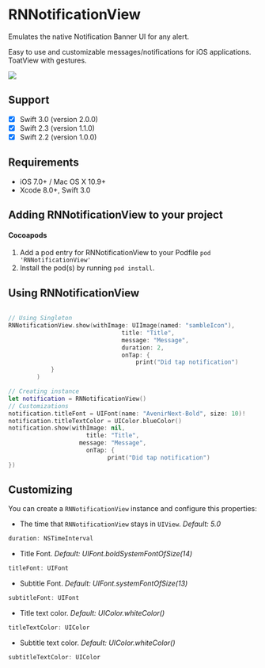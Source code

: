 # RNNotificationView

Emulates the native Notification Banner UI for any alert.

Easy to use and customizable messages/notifications for iOS applications. ToatView with gestures.



[![](https://raw.githubusercontent.com/souzainf3/RNNotificationView/master/gif/rnnotificationview.gif)](https://raw.githubusercontent.com/souzainf3/RNNotificationView/master/gif/rnnotificationview.gif)

## Support

- [x] Swift 3.0 (version 2.0.0)
- [x] Swift 2.3 (version 1.1.0)
- [x] Swift 2.2 (version 1.0.0)

## Requirements

* iOS 7.0+ / Mac OS X 10.9+
* Xcode 8.0+, Swift 3.0

## Adding RNNotificationView to your project

#### Cocoapods

1. Add a pod entry for RNNotificationView to your Podfile `pod 'RNNotificationView'`
2. Install the pod(s) by running `pod install`.


## Using RNNotificationView

```swift

// Using Singleton
RNNotificationView.show(withImage: UIImage(named: "sambleIcon"),
                                title: "Title",
                                message: "Message",
                                duration: 2,
                                onTap: {
                                    print("Did tap notification")
            }
        )

// Creating instance
let notification = RNNotificationView()
// Customizations
notification.titleFont = UIFont(name: "AvenirNext-Bold", size: 10)!
notification.titleTextColor = UIColor.blueColor()
notification.show(withImage: nil,
                      title: "Title",
                    message: "Message",
                      onTap: {
                            print("Did tap notification")
})

```
## Customizing

You can create a `RNNotificationView` instance and configure this properties:

* The time that `RNNotificationView` stays in `UIView`. *Default: 5.0*
```swift
duration: NSTimeInterval
```

* Title Font. *Default: UIFont.boldSystemFontOfSize(14)*
```swift
titleFont: UIFont
```

* Subtitle Font. *Default: UIFont.systemFontOfSize(13)*
```swift
subtitleFont: UIFont
```

* Title text color. *Default: UIColor.whiteColor()*
```swift
titleTextColor: UIColor
```

* Subtitle text color. *Default: UIColor.whiteColor()*
```swift
subtitleTextColor: UIColor
```

